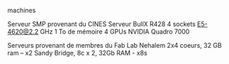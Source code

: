 machines


Serveur SMP provenant du CINES
    Serveur BullX R428
    4 sockets E5-4620@2.2 GHz
    1 To de mémoire
    4 GPUs NVIDIA Quadro 7000

Serveurs provenant de membres du Fab Lab
Nehalem 2x4 coeurs, 32 GB ram – x2
Sandy Bridge, 8c x 2, 32Gb RAM - x8 s
